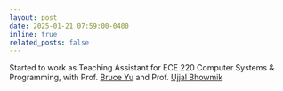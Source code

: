 ```yaml
---
layout: post
date: 2025-01-21 07:59:00-0400
inline: true
related_posts: false
---
```


Started to work as Teaching Assistant for ECE 220 Computer Systems & Programming, with Prof. <a href="https://bruceyo.github.io/">Bruce Yu</a> and Prof. <a href="https://ece.illinois.edu/about/directory/faculty/ubhowmik">Ujjal Bhowmik</a>

